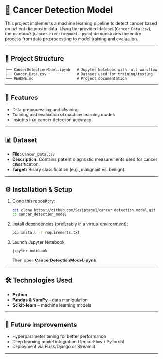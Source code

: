 # 🧬 Cancer Detection Model

This project implements a machine learning pipeline to detect cancer based on patient diagnostic data. Using the provided dataset (`Cancer_Data.csv`), the notebook (`CancerDetectionModel.ipynb`) demonstrates the entire process from data preprocessing to model training and evaluation.

---

## 📂 Project Structure

```
├── CancerDetectionModel.ipynb   # Jupyter Notebook with full workflow
├── Cancer_Data.csv              # Dataset used for training/testing
└── README.md                    # Project documentation
```

---

## 🚀 Features

- Data preprocessing and cleaning  
- Training and evaluation of machine learning models  
- Insights into cancer detection accuracy  

---

## 📊 Dataset

- **File:** `Cancer_Data.csv`  
- **Description:** Contains patient diagnostic measurements used for cancer classification.  
- **Target:** Binary classification (e.g., malignant vs. benign).  

---

## ⚙️ Installation & Setup

1. Clone this repository:  
   ```bash
   git clone https://github.com/Scriptage1/cancer_detection_model.git
   cd cancer_detection_model
   ```

2. Install dependencies (preferably in a virtual environment):  
   ```bash
   pip install -r requirements.txt
   ```

3. Launch Jupyter Notebook:  
   ```bash
   jupyter notebook
   ```
   Then open **CancerDetectionModel.ipynb**.  

---

## 🛠️ Technologies Used

- **Python**  
- **Pandas & NumPy** – data manipulation  
- **Scikit-learn** – machine learning models  

---

## 📌 Future Improvements

- Hyperparameter tuning for better performance  
- Deep learning model integration (TensorFlow / PyTorch)  
- Deployment via Flask/Django or Streamlit  

---

